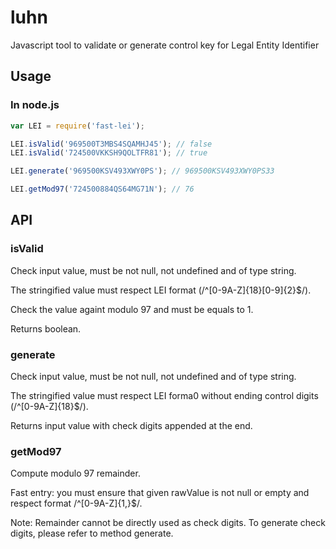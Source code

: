 # luhn

Javascript tool to validate or generate control key for Legal Entity Identifier

## Usage

### In node.js

```js
var LEI = require('fast-lei');

LEI.isValid('969500T3MBS4SQAMHJ45'); // false
LEI.isValid('724500VKKSH9QOLTFR81'); // true

LEI.generate('969500KSV493XWY0PS'); // 969500KSV493XWY0PS33

LEI.getMod97('724500884QS64MG71N'); // 76
```

## API

### isValid

Check input value, must be not null, not undefined and of type string.

The stringified value must respect LEI format (/^[0-9A-Z]{18}[0-9]{2}$/).

Check the value againt modulo 97 and must be equals to 1.

Returns boolean.

### generate

 Check input value, must be not null, not undefined and of type string.

The stringified value must respect LEI forma0 without ending control digits (/^[0-9A-Z]{18}$/).

Returns input value with check digits appended at the end.

### getMod97

Compute modulo 97 remainder.

Fast entry: you must ensure that given rawValue is not null or empty and respect format /^[0-9A-Z]{1,}$/.

Note: Remainder cannot be directly used as check digits. To generate check digits, please refer to method generate.
